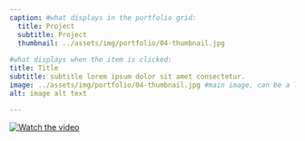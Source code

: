 ```yaml
---
caption: #what displays in the portfolio grid:
  title: Project
  subtitle: Project
  thumbnail: ../assets/img/portfolio/04-thumbnail.jpg
  
#what displays when the item is clicked:
title: Title
subtitle: subtitle lorem ipsum dolor sit amet consectetur.
image: ../assets/img/portfolio/04-thumbnail.jpg #main image, can be a link or a file in assets/img/portfolio
alt: image alt text

---
```


[![Watch the video](https://img.youtube.com/vi/nTQUwghvy5Q/default.jpg)](https://youtu.be/nTQUwghvy5Q)


